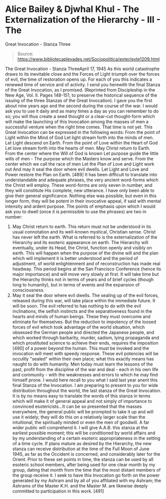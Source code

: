 # Alice Bailey & Djwhal Khul - The Externalization of the Hierarchy - III - The
Great Invocation - Stanza Three

> Source: https://www.bibliotecapleyades.net/Sociopolitica/exter/exte1209.html

The Great Invocation - Stanza ThreeApril
17, 1945
As this world catastrophe draws to its inevitable close and the Forces of Light triumph
over the forces of evil, the time of restoration opens up. For each of you this indicates
a renewed time of service and of activity. I send you herewith the final Stanza of the
Great Invocation, as I promised. (Reprinted from Discipleship in the New Age,
Vol. II. Pages 148-151, to preserve the historical sequence of the issuing of the three
Stanzas of the Great Invocation). I gave you the first about nine years ago and the second
during the course of the war. I would ask you to use it daily and as many times a day as
you can remember to do so; you will thus create a seed thought or a clear-cut thought-form
which will make the launching of this Invocation among the masses of men a successful
venture when the right time comes. That time is not yet.
This Great Invocation can be expressed in the following words:
From the point of Light within the Mind of God
Let light stream forth into the minds of men.
Let Light descend on Earth.
From the point of Love within the Heart of God
Let love stream forth into the hearts of men.
May Christ return to Earth.
From the center where the Will of God is known
Let purpose guide the little wills of men -
The purpose which the Masters know and serve.
From the center which we call the race of men
Let the Plan of Love and Light work out
And may it seal the door where evil dwells.
Let Light and Love and Power restore the Plan on Earth. [489]
It has been difficult to translate into understandable and adequate phrases, the very
ancient word-forms which the Christ will employ. These word-forms are only seven in
number, and they will constitute His complete, new utterance. I have only been able to
give their general significance. Nothing else was possible, but even in this longer form,
they will be potent in their invocative appeal, if said with mental intensity and
ardent purpose. The points of emphasis upon which I would ask you to dwell (once it is
permissible to use the phrases) are two in number:
1. May Christ return to earth. This return must not be understood in its
usual connotation and its well-known mystical, Christian sense. Christ has never left the
earth. What is referred to is the externalization of the Hierarchy and its exoteric
appearance on earth. The Hierarchy will eventually, under its Head, the Christ, function
openly and visibly on earth. This will happen when the purpose of the divine will and the
plan which will implement it is better understood and the period of adjustment, of world
enlightenment and of reconstruction has made real headway. This period begins at the San
Francisco Conference (hence its major importance) and will move very slowly at first. It
will take time but the Hierarchy thinks not in terms of years and of brief cycles (though
long to humanity), but in terms of events and the expansion of consciousness.
2. May it seal the door where evil dwells. The sealing up of the evil forces,
released during this war, will take place within the immediate future. It will be soon.
The evil referred to has nothing to do with the evil inclinations, the selfish instincts
and the separativeness found in the hearts and minds of human beings. These they must
overcome and eliminate for themselves. But the reduction to impotency of the loosed forces
of evil which took advantage of the world situation, which obsessed the German people and
directed the Japanese people, and which worked through barbarity, murder, sadism, lying
propaganda and which prostituted science to achieve their ends, requires the imposition
[490] of a power beyond the human. This must be invoked and the invocation will meet with
speedy response. These evil potencies will be occultly "sealed" within their own
place; what this exactly means has naught to do with humanity. Men today must learn the
lessons of the past, profit from the discipline of the war and deal - each in his own life
and community - with the weaknesses and errors to which he may find himself prone.
I would
here recall to you what I said last year anent this final Stanza of the Invocation.
I am preparing to present to you for wide distribution throughout the world, the last
stanza of the Great Invocation. It is by no means easy to translate the words of this
stanza in terms which will make it of general appeal and not simply of importance to
convinced esotericists...It can be so presented that the masses everywhere, the general
public will be prompted to take it up and will use it widely; they will do this on a
relatively larger scale than the intuitional, the spiritually minded or even the men of
goodwill. A far wider public will comprehend it. I will give A.A.B. this stanza at the
earliest possible moment; this will be conditioned by world affairs and by my
understanding of a certain esoteric appropriateness in the setting of a time cycle. If
plans mature as desired by the Hierarchy, the new stanza can receive distribution at the
time of the Full Moon of June 1945, as far as the Occident is concerned, and considerably
later for the Orient. Prior to these set points in time, the stanza can be used by all
esoteric school members, after being used for one clear month by my group, dating that
month from the time that the most distant members of the group receive it.
I seek to have this Invocation go forth on the power generated by my Ashram and by all
of you affiliated with my Ashram; the Ashrams of the Master K.H. and the Master M. are
likewise deeply committed to participation in this work. [491]
